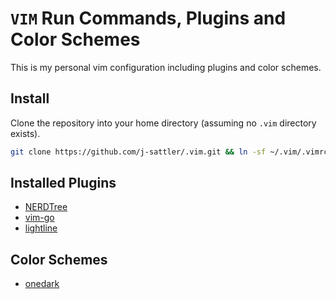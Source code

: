 `VIM` Run Commands, Plugins and Color Schemes
===

This is my personal vim configuration including plugins and color schemes.


Install
---
Clone the repository into your home directory (assuming no `.vim` directory exists).

```bash
git clone https://github.com/j-sattler/.vim.git && ln -sf ~/.vim/.vimrc ~/.vimrc
```


Installed Plugins
---

* [NERDTree](https://github.com/preservim/nerdtree/tree/master)
* [vim-go](https://github.com/fatih/vim-go/tree/master)
* [lightline](https://github.com/itchyny/lightline.vim/tree/master)


Color Schemes
---

* [onedark](https://github.com/joshdick/onedark.vim)
